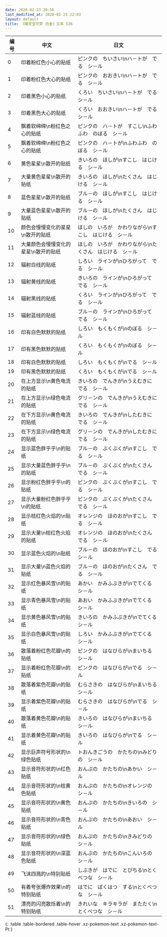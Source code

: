 ```yaml
---
date: 2020-02-23 20:56
last_modified_at: 2020-02-23 22:03
layout: default
title: 《精灵宝可梦 白金》文本 536
---
```

| 编号 | 中文 | 日文 |
| ---- | ---- | ---- |
| 0 | 印着粉红色小心的贴纸 | ピンクの　ちいさい\nハ－トが　でる　シ－ル |
| 1 | 印着粉红色大心的贴纸 | ピンクの　おおきい\nハ－トが　でる　シ－ル |
| 2 | 印着黑色小心的贴纸 | くろい　ちいさい\nハ－トが　でる　シ－ル |
| 3 | 印着黑色大心的贴纸 | くろい　おおきい\nハ－トが　でる　シ－ル |
| 4 | 飘着软绵绵\n粉红色之心的贴纸 | ピンクの　ハ－トが　すこし\nふわふわ　のぼる　シ－ル |
| 5 | 飘着软绵绵\n粉红色之心的贴纸 | ピンクの　ハ－トが\nふわふわ　のぼる　シ－ル |
| 6 | 黄色星星\n散开的贴纸 | きいろの　ほしが\nすこし　はじける　シ－ル |
| 7 | 大量黄色星星\n散开的贴纸 | きいろの　ほしが\nたくさん　はじける　シ－ル |
| 8 | 蓝色星星\n散开的贴纸 | ブル－の　ほしが\nすこし　はじける　シ－ル |
| 9 | 大量蓝色星星\n散开的贴纸 | ブル－の　ほしが\nたくさん　はじける　シ－ル |
| 10 | 颜色会慢慢变化的星星\n散开的贴纸 | ほしの　いろが　かわりながら\nすこし　はじける　シ－ル |
| 11 | 大量颜色会慢慢变化的星星\n散开的贴纸 | ほしの　いろが　かわりながら\nたくさん　はじける　シ－ル |
| 12 | 辐射白线的贴纸 | しろい　ラインが\nひろがって　でる　シ－ル |
| 13 | 辐射黄线的贴纸 | きいろの　ラインが\nひろがって　でる　シ－ル |
| 14 | 辐射黑线的贴纸 | くろい　ラインが\nひろがって　でる　シ－ル |
| 15 | 辐射蓝线的贴纸 | ブル－の　ラインが\nひろがって　でる　シ－ル |
| 16 | 印有白色默默的贴纸 | しろい　もくもくが\nのぼる　シ－ル |
| 17 | 印有黑色默默的贴纸 | くろい　もくもくが\nのぼる　シ－ル |
| 18 | 印有白色默默的贴纸 | しろい　もくもくが\nでる　シ－ル |
| 19 | 印有黑色默默的贴纸 | くろい　もくもくが\nでる　シ－ル |
| 20 | 在上方显示\n黄色电流的贴纸 | きいろの　でんきが\nうえむきに　でる　シ－ル |
| 21 | 在上方显示\n绿色电流的贴纸 | グリ－ンの　でんきが\nうえむきに　でる　シ－ル |
| 22 | 在下方显示\n黄色电流的贴纸 | きいろの　でんきが\nしたむきに　でる　シ－ル |
| 23 | 在下方显示\n绿色电流的贴纸 | グリ－ンの　でんきが\nしたむきに　でる　シ－ル |
| 24 | 显示蓝色胖乎乎\n的贴纸 | ブル－の　ぶくぶくが\nすこし　でる　シ－ル |
| 25 | 显示大量蓝色胖乎乎\n的贴纸 | ブル－の　ぶくぶくが\nたくさん　でる　シ－ル |
| 26 | 显示粉红色胖乎乎\n的贴纸 | ピンクの　ぶくぶくが\nすこし　でる　シ－ル |
| 27 | 显示大量粉红色胖乎乎\n的贴纸 | ピンクの　ぶくぶくが\nたくさん　でる　シ－ル |
| 28 | 显示桔红色火焰的\n贴纸 | オレンジの　ほのおが\nすこし　でる　シ－ル |
| 29 | 显示大量\n桔红色火焰的贴纸 | オレンジの　ほのおが\nたくさん　でる　シ－ル |
| 30 | 显示蓝色火焰的\n贴纸 | ブル－の　ほのおが\nすこし　でる　シ－ル |
| 31 | 显示大量\n蓝色火焰的贴纸 | ブル－の　ほのおが\nたくさん　でる　シ－ル |
| 32 | 显示红色暴风雪\n的贴纸 | あかい　かみふぶきが\nでてくる　シ－ル |
| 33 | 显示青色暴风雪\n的贴纸 | あおい　かみふぶきが\nでてくる　シ－ル |
| 34 | 显示黄色暴风雪\n的贴纸 | きいろの　かみふぶきが\nでてくる　シ－ル |
| 35 | 显示白色暴风雪\n的贴纸 | しろい　かみふぶきが\nでてくる　シ－ル |
| 36 | 散落着粉红色花瓣\n的贴纸 | ピンクの　はなびらが\nまいちる　シ－ル |
| 37 | 显示着粉红色花瓣\n的贴纸 | ピンクの　はなびらが\nでる　シ－ル |
| 38 | 散落着紫色花瓣\n的贴纸 | むらさきの　はなびらが\nまいちる　シ－ル |
| 39 | 显示着紫色花瓣\n的贴纸 | むらさきの　はなびらが\nでる　シ－ル |
| 40 | 散落着黄色花瓣\n的贴纸 | きいろの　はなびらが\nまいちる　シ－ル |
| 41 | 显示着黄色花瓣\n的贴纸 | きいろの　はなびらが\nでる　シ－ル |
| 42 | 显示巨声符号形状的\n绿色贴纸 | トおんきごうの　かたちの\nみどりの　シ－ル |
| 43 | 显示音符形状的\n红色贴纸 | おんぷの　かたちの\nあかい　シ－ル |
| 44 | 显示音符形状的\n桔黄色贴纸 | おんぷの　かたちの\nオレンジの　シ－ル |
| 45 | 显示音符形状的\n黄色贴纸 | おんぷの　かたちの\nきいろの　シ－ル |
| 46 | 显示音符形状的\n青色贴纸 | おんぷの　かたちの\nあおい　シ－ル |
| 47 | 显示音符形状的\n绿色贴纸 | おんぷの　かたちの\nきみどりの　シ－ル |
| 48 | 显示音符形状的\n深蓝色贴纸 | おんぷの　かたちの\nこんいろの　シ－ル |
| 49 | 飞沫四溅的\n特别贴纸 | しぶきが　はでに　とびちる\nとくべつな　シ－ル |
| 50 | 有着夸张爆炸效果\n的特别贴纸 | はでに　ばくはつ　する\nとくべつな　シ－ル |
| 51 | 漂亮的闪亮散烁着\n的特别贴纸 | きれいな　キラキラが　またたく\nとくべつな　シ－ル |
{: .table .table-bordered .table-hover .xz-pokemon-text .xz-pokemon-text-Pt }